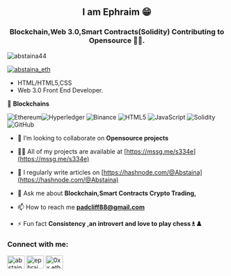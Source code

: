 <h2 align="center"> I  am  Ephraim  😁 </h2>

<h3 align="center">Blockchain,Web 3.0,Smart Contracts(Solidity) Contributing to Opensource 👨‍💻.</h3>

<p align="left"> <img src="https://komarev.com/ghpvc/?username=abstaina44&label=Profile%20views&color=0e75b6&style=flat" alt="abstaina44" /> </p>

<p align="left"> <a href="https://twitter.com/abstaina_eth" target="blank"><img src="https://img.shields.io/twitter/follow/abstaina_eth?logo=twitter&style=for-the-badge" alt="abstaina_eth" /></a> </p>

-  HTML/HTML5,CSS
-  Web 3.0 Front End Developer.

🫧 **Blockchains**

![Ethereum](https://img.shields.io/badge/Ethereum-3C3C3D?style=for-the-badge&logo=Ethereum&logoColor=white)![Hyperledger](https://img.shields.io/badge/hyperledger-2F3134?style=for-the-badge&logo=hyperledger&logoColor=white) 
![Binance](https://img.shields.io/badge/Binance-FCD535?style=for-the-badge&logo=binance&logoColor=white)  ![HTML5](https://img.shields.io/badge/html5-%23E34F26.svg?style=for-the-badge&logo=html5&logoColor=white) 
![JavaScript](https://img.shields.io/badge/javascript-%23323330.svg?style=for-the-badge&logo=javascript&logoColor=%23F7DF1E) 
![Solidity](https://img.shields.io/badge/Solidity-%23363636.svg?style=for-the-badge&logo=solidity&logoColor=white) ![GitHub](https://img.shields.io/badge/github-%23121011.svg?style=for-the-badge&logo=github&logoColor=white)

- 👯 I’m looking to collaborate on **Opensource projects**

- 👨‍💻 All of my projects are available at [https://mssg.me/s334e](https://mssg.me/s334e)

- 📝 I regularly write articles on [https://hashnode.com/@Abstaina](https://hashnode.com/@Abstaina)

- 💬 Ask me about **Blockchain,Smart Contracts Crypto Trading,**

- 📫 How to reach me **padcliff88@gmail.com**

- ⚡ Fun fact **Consistency ,an introvert and love to play chess♗♟️**

<h3 align="left">Connect with me:</h3>
<a href="https://twitter.com/abstaina_eth" target="blank"><img align="center" src="https://raw.githubusercontent.com/rahuldkjain/github-profile-readme-generator/master/src/images/icons/Social/twitter.svg" alt="abstaina_eth" height="30" width="40" /></a>
<a href="https://linkedin.com/in/ephraim-a-1a8204a8/" target="blank"><img align="center" src="https://raw.githubusercontent.com/rahuldkjain/github-profile-readme-generator/master/src/images/icons/Social/linked-in-alt.svg" alt="ephraim-a-1a8204a8/" height="30" width="40" /></a>
<a href="https://discord.gg/0xx.eth#9464" target="blank"><img align="center" src="https://raw.githubusercontent.com/rahuldkjain/github-profile-readme-generator/master/src/images/icons/Social/discord.svg" alt="0xx.eth#9464" height="30" width="40" /></a>
</p>
